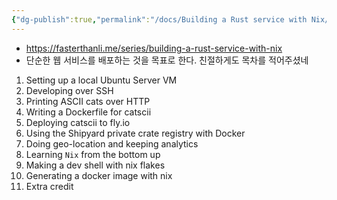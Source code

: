 ```yaml
---
{"dg-publish":true,"permalink":"/docs/Building a Rust service with Nix/","title":"Building a Rust service with Nix"}
---
```


- https://fasterthanli.me/series/building-a-rust-service-with-nix
- 단순한 웹 서비스를 배포하는 것을 목표로 한다. 친절하게도 목차를 적어주셨네
1. Setting up a local Ubuntu Server VM
2. Developing over SSH
3. Printing ASCII cats over HTTP
4. Writing a Dockerfile for catscii
5. Deploying catscii to fly.io
6. Using the Shipyard private crate registry with Docker
7. Doing geo-location and keeping analytics
8. Learning `Nix` from the bottom up
9. Making a dev shell with nix flakes
10. Generating a docker image with nix
11. Extra credit

